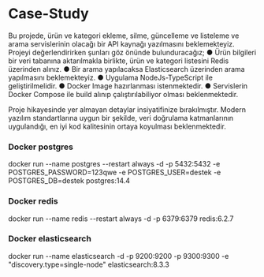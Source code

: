 # Case-Study
Bu projede, ürün ve kategori ekleme, silme, güncelleme ve listeleme ve arama servislerinin
olacağı bir API kaynağı yazılmasını beklemekteyiz.
Projeyi değerlendirirken şunları göz önünde bulunduracağız;
● Ürün bilgileri bir veri tabanına aktarılmakla birlikte, ürün ve kategori listesini Redis
üzerinden alınız.
● Bir arama yapılacaksa Elasticsearch üzerinden arama yapılmasını beklemekteyiz.
● Uygulama NodeJs-TypeScript ile geliştirilmelidir.
● Docker Image hazırlanması istenmektedir.
● Servislerin Docker Compose ile build alınıp çalıştırılabiliyor olması beklenmektedir.

Proje hikayesinde yer almayan detaylar insiyatifinize bırakılmıştır. Modern yazılım standartlarına
uygun bir şekilde, veri doğrulama katmanlarının uygulandığı, en iyi kod kalitesinin ortaya
koyulması beklenmektedir.


### Docker postgres
docker run --name postgres --restart always -d -p 5432:5432 -e POSTGRES_PASSWORD=123qwe -e POSTGRES_USER=destek -e POSTGRES_DB=destek postgres:14.4

### Docker redis
docker run --name redis --restart always -d -p 6379:6379 redis:6.2.7

### Docker elasticsearch
docker run --name elasticsearch -d -p 9200:9200 -p 9300:9300 -e "discovery.type=single-node" elasticsearch:8.3.3
